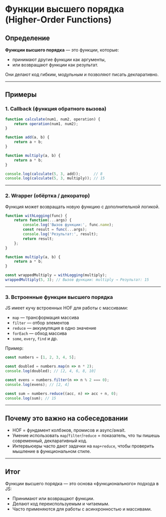 # Функции высшего порядка (Higher-Order Functions)

## Определение
**Функции высшего порядка** — это функции, которые:
- принимают другие функции как аргументы,  
- или возвращают функции как результат.  

Они делают код гибким, модульным и позволяют писать декларативно.

---

## Примеры

### 1. Callback (функция обратного вызова)

```js
function calculate(num1, num2, operation) {
    return operation(num1, num2);
}

function add(a, b) {
    return a + b;
}

function multiply(a, b) {
    return a * b;
}

console.log(calculate(5, 3, add));      // 8
console.log(calculate(5, 3, multiply)); // 15
```

---

### 2. Wrapper (обёртка / декоратор)
Функция может возвращать новую функцию с дополнительной логикой.

```js
function withLogging(func) {
    return function(...args) {
        console.log('Вызов функции:', func.name);
        const result = func(...args);
        console.log('Результат:', result);
        return result;
    };
}

function multiply(a, b) {
    return a * b;
}

const wrappedMultiply = withLogging(multiply);
wrappedMultiply(5, 3); // Вызов функции: multiply → Результат: 15
```

---

### 3. Встроенные функции высшего порядка
JS имеет кучу встроенных HOF для работы с массивами:
- `map` — трансформация массива
- `filter` — отбор элементов
- `reduce` — аккумуляция в одно значение
- `forEach` — обход массива
- `some`, `every`, `find` и др.

Пример:

```js
const numbers = [1, 2, 3, 4, 5];

const doubled = numbers.map(n => n * 2);
console.log(doubled); // [2, 4, 6, 8, 10]

const evens = numbers.filter(n => n % 2 === 0);
console.log(evens); // [2, 4]

const sum = numbers.reduce((acc, n) => acc + n, 0);
console.log(sum); // 15
```

---

## Почему это важно на собеседовании
- HOF = фундамент колбэков, промисов и async/await.  
- Умение использовать `map`/`filter`/`reduce` = показатель, что ты пишешь современный, декларативный код.  
- Интервьюеры часто дают задачки на `map+reduce`, чтобы проверить мышление в функциональном стиле.  

---

## Итог
Функции высшего порядка — это основа «функционального» подхода в JS:
- Принимают или возвращают функции.
- Делают код переиспользуемым и читаемым.
- Часто применяются для работы с асинхронностью и массивами.
